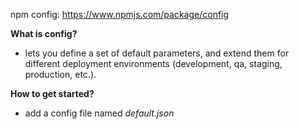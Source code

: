 npm config: https://www.npmjs.com/package/config

**What is config?**

- lets you define a set of default parameters, and extend them for different deployment environments (development, qa, staging, production, etc.).

**How to get started?**

- add a config file named _default.json_
